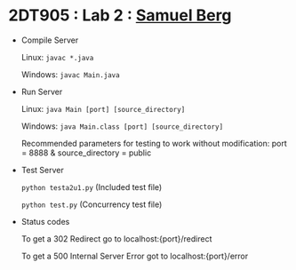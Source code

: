 # 2DT905 : Lab 2 : [Samuel Berg](mailto:sb224sc@student.lnu.se)

- Compile Server

    Linux: `javac *.java`

    Windows: `javac Main.java`

- Run Server

    Linux: `java Main [port] [source_directory]`

    Windows: `java Main.class [port] [source_directory]`

    Recommended parameters for testing to work without modification: port = 8888 & source_directory = public

- Test Server
    
    `python testa2u1.py` (Included test file)

    `python test.py` (Concurrency test file)

- Status codes

    To get a 302 Redirect go to localhost:{port}/redirect
    
    To get a 500 Internal Server Error got to localhost:{port}/error
